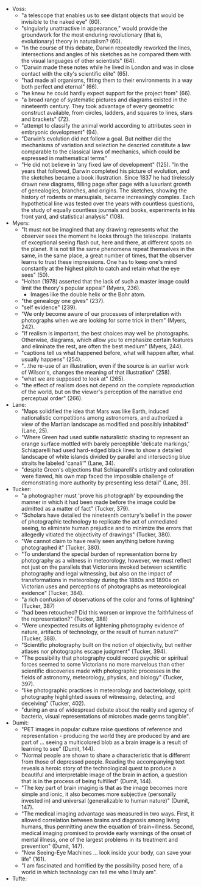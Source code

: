 - Voss:
    - "a telescope that enables us to see distant objects that would be invisible to the naked eye" (60).
    - "singularly unattractive in appearance," would provide the groundwork for the most enduring revolutionary (that is, evolutionary) theory in naturalism? (60).
    - "In the course of this debate, Darwin repeatedly reworked the lines, intersections and angles of his sketches as he compared them with the visual languages of other scientists" (64).
    - "Darwin made these notes while he lived in London and was in close contact with the city's scientific elite" (65).
    - "had made all organisms, fitting them to their environments in a way both perfect and eternal" (66).
    - "he knew he could hardly expect support for the project from" (66).
    - "a broad range of systematic pictures and diagrams existed in the nineteenth century. They took advantage of every geometric construct available, from circles, ladders, and squares to lines, stars and brackets" (72).
    - "attempt to classify the animal world according to attributes seen in embryonic development" (94).
    - "Darwin’s evolution did not follow a goal. But neither did the mechanisms of variation and selection he descried constitute a law comparable to the classical laws of mechanics, which could be expressed in mathematical terms"
    - "He did not believe in ‘any fixed law of development" (125).
    "In the years that followed, Darwin completed his picture of evolution, and the sketches became a book illustration. Since 1837 he had tirelessly drawn new diagrams, filling page after page with a luxuriant growth of genealogies, branches, and origins. The sketches, showing the history of rodents or marsupials, became increasingly complex. Each hypothetical line was tested over the years with countless questions, the study of equally countless journals and books, experiments in his front yard, and statistical analysis" (108).
- Myers:
    - "It must not be imagined that any drawing represents what the observer sees the moment he looks through the telescope. Instants of exceptional seeing flash out, here and there, at different spots on the planet. It is not till the same phenomena repeat themselves in the same, in the same place, a great number of times, that the observer learns to trust these impressions. One has to keep one's mind constantly at the highest pitch to catch and retain what the eye sees" (50).
    - "Holton (1978) asserted that the lack of such a master image could limit the theory's popular appeal" (Myers, 236).
        - Images like the double helix or the Bohr atom.
    - "the genealogy one gives" (237).
    - "self evidence" (239).
    - "We only become aware of our processes of interpretation with photographs when we are looking for some trick in them" (Myers, 242).
    - "If realism is important, the best choices may well be photographs. Otherwise, diagrams, which allow you to emphasize certain features and eliminate the rest, are often the best medium" (Myers, 244).
    - "captions tell us what happened before, what will happen after, what usually happens" (254).
    - "...the re-use of an illustration, even if the source is an earlier work of Wilson's, changes the meaning of that illustration" (258).
    - "what we are supposed to look at" (265).
    - "the effect of realism does not depend on the complete reproduction of the world, but on the viewer's perception of the narrative end perceptual order" (266).
- Lane:
    - "Maps solidified the idea that Mars was like Earth, induced nationalistic competitions among astronomers, and authorized a view of the Martian landscape as modified and possibly inhabited" (Lane, 25).
    - "Where Green had used subtle naturalistic shading to represent an orange surface mottled with barely perceptible 'delicate markings,' Schiaparelli had used hard-edged black lines to show a detailed landscape of white islands divided by parallel and intersecting blue straits he labeled 'canali'" (Lane, 34).
    - "despite Green's objections that Schiaparelli's artistry and coloration were flawed, his own map faced the impossible challenge of demonstrating more authority by presenting less detail" (Lane, 39).
- Tucker:
    - "a photographer must 'prove his photograph' by expounding the manner in which it had been made before the image could be admitted as a matter of fact" (Tucker, 379).
    - "Scholars have detailed the nineteenth century's belief in the power of photographic technology to replicate the act of unmediated seeing, to eliminate human prejudice and to minimize the errors that allegedly vitiated the objectivity of drawings" (Tucker, 380).
    - "We cannot claim to have really seen anything before having photographed it" (Tucker, 380).
    - "To understand the special burden of representation borne by photography as a witness in meteorology, however, we must reflect not just on the parallels that Victorians invoked between scientific photography and legal witnessing, but also on the impact of transformations in meteorology during the 1880s and 1890s on Victorian uses and perceptions of photographs as meteorological evidence" (Tucker, 384).
    - "a rich confusion of observations of the color and forms of lightning" (Tucker, 387)
    - "had been retouched? Did this worsen or improve the faithfulness of the representation?" (Tucker, 388)
    - "Were unexpected results of lightening photography evidence of nature, artifacts of technology, or the result of human nature?" (Tucker, 388).
    - "Scientific photography built on the notion of objectivity, but neither atlases nor photographs escape judgment" (Tucker, 394).
    - "The possibility that photography could record psychic or spiritual forces seemed to some Victorians no more marvelous than other scientific discoveries made with photographic processes in the fields of astronomy, meteorology, physics, and biology" (Tucker, 397).
    - "like photographic practices in meteorology and bacteriology, spirit photography highlighted issues of witnessing, detecting, and deceiving" (Tucker, 402).
    - "during an era of widespread debate about the reality and agency of bacteria, visual representations of microbes made germs tangible".
- Dumit:
    - "PET images in popular culture raise questions of reference and representation - producing the world they are produced by and are part of ... seeing a multicolored blob as a brain image is a result of learning to see" (Dumit, 144).
    - "Normal people are shown to share a characteristic that is different from those of depressed people. Reading the accompanying text reveals a heroic story of the technological quest to produce a beautiful and interpretable image of the brain in action, a question that is in the process of being fulfilled" (Dumit, 144).
    - "The key part of brain imaging is that as the image becomes more simple and ionic, it also becomes more subjective (personally invested in) and universal (generalizable to human nature)" (Dumit, 147).
    - "The medical imaging advantage was measured in two ways. First, it allowed correlation between brains and diagnosis among living humans, thus permitting anew the equation of brain=illness. Second, medical imaging promised to provide early warnings of the onset of mental illness, one of the largest problems in its treatment and prevention" (Dumit, 147).
    - "New Seeing-Eye Machines ... look inside your body, can save your life" (161).
    - "I am fascinated and horrified by the possibility posed here, of a world in which technology can tell me who I truly am".
- Tufte: